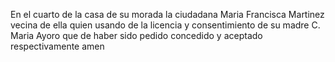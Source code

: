 En el cuarto de la casa de su morada la ciudadana Maria Francisca Martinez vecina de ella quien usando de la licencia y consentimiento de su madre C. Maria Ayoro que de haber sido pedido concedido y aceptado respectivamente amen
